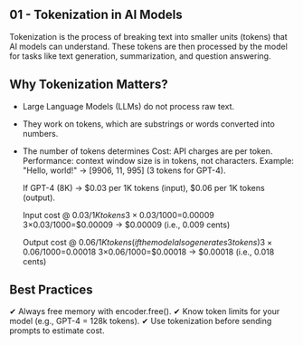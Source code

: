 ## 01 - Tokenization in AI Models

Tokenization is the process of breaking text into smaller units (tokens) that AI models can understand. These tokens are then processed by the model for tasks like text generation, summarization, and question answering.

## Why Tokenization Matters?
- Large Language Models (LLMs) do not process raw text.
- They work on tokens, which are substrings or words converted into numbers.
- The number of tokens determines
   Cost: API charges are per token.
   Performance: context window size is in tokens, not characters.
   Example:
   "Hello, world!" → [9906, 11, 995] (3 tokens for GPT-4).

   If GPT-4 (8K) → $0.03 per 1K tokens (input), $0.06 per 1K tokens (output).
   
   Input cost @ $0.03 / 1K tokens
    3×0.03/1000=$0.00009 
    3×0.03/1000=$0.00009 → $0.00009 (i.e., 0.009 cents)

   Output cost @ $0.06 / 1K tokens (if the model also generates 3 tokens)
    3×0.06/1000=$0.00018
    3×0.06/1000=$0.00018 → $0.00018 (i.e., 0.018 cents)

## Best Practices
✔ Always free memory with encoder.free().
✔ Know token limits for your model (e.g., GPT-4 = 128k tokens).
✔ Use tokenization before sending prompts to estimate cost.
